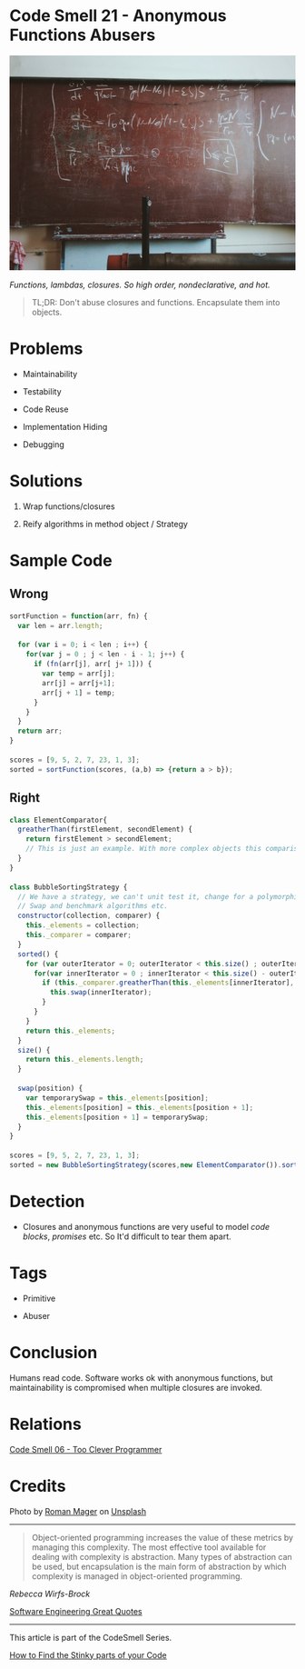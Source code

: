 # Code Smell 21 - Anonymous Functions Abusers

![Code Smell 21 - Anonymous Functions Abusers](Code%20Smell%2021%20-%20Anonymous%20Functions%20Abusers.jpg)

*Functions, lambdas, closures. So high order, nondeclarative, and hot.*

> TL;DR: Don't abuse closures and functions. Encapsulate them into objects.

# Problems

 - Maintainability

- Testability

- Code Reuse

- Implementation Hiding

- Debugging

# Solutions

1. Wrap functions/closures

2. Reify algorithms in method object / Strategy

# Sample Code

## Wrong

[Gist Url]: # (https://gist.github.com/mcsee/ee95a7e72f3c758d6544eab054ce2697)
```javascript
sortFunction = function(arr, fn) {
  var len = arr.length;
    
  for (var i = 0; i < len ; i++) {
    for(var j = 0 ; j < len - i - 1; j++) {
      if (fn(arr[j], arr[ j+ 1])) {
        var temp = arr[j];
        arr[j] = arr[j+1];
        arr[j + 1] = temp;
      }
    }
  }
  return arr;
}

scores = [9, 5, 2, 7, 23, 1, 3];  
sorted = sortFunction(scores, (a,b) => {return a > b});
```

## Right

[Gist Url]: # (https://gist.github.com/mcsee/f3000f6792099ea70c649698203554b8)
```javascript
class ElementComparator{
  greatherThan(firstElement, secondElement) {
    return firstElement > secondElement;
    // This is just an example. With more complex objects this comparison might not be trivial
  }
}

class BubbleSortingStrategy {
  // We have a strategy, we can't unit test it, change for a polymorphic,
  // Swap and benchmark algorithms etc.
  constructor(collection, comparer) {
    this._elements = collection;
    this._comparer = comparer;
  }
  sorted() {
    for (var outerIterator = 0; outerIterator < this.size() ; outerIterator++) {
      for(var innerIterator = 0 ; innerIterator < this.size() - outerIterator - 1; innerIterator++) {
        if (this._comparer.greatherThan(this._elements[innerIterator], this._elements[ innerIterator + 1])) {
          this.swap(innerIterator);  
        }
      } 
    } 
    return this._elements; 
  }
  size() {
    return this._elements.length;
  }
  
  swap(position) {
    var temporarySwap = this._elements[position];
    this._elements[position] = this._elements[position + 1];
    this._elements[position + 1] = temporarySwap;
  }
} 

scores = [9, 5, 2, 7, 23, 1, 3]; 
sorted = new BubbleSortingStrategy(scores,new ElementComparator()).sorted();
```

# Detection

- Closures and anonymous functions are very useful to model *code blocks*, *promises* etc. So It'd difficult to tear them apart.

# Tags

- Primitive

- Abuser

# Conclusion

Humans read code. Software works ok with anonymous functions, but maintainability is compromised when multiple closures are invoked.

# Relations

[Code Smell 06 - Too Clever Programmer](https://github.com/mcsee/Software-Design-Articles/tree/main/Articles/Code%20Smells/Code%20Smell%2006%20-%20Too%20Clever%20Programmer/readme.md)

# Credits

Photo by [Roman Mager](https://unsplash.com/@roman_lazygeek) on [Unsplash](https://unsplash.com/s/photos/math)

* * *

> Object-oriented programming increases the value of these metrics by managing this complexity. The most effective tool available for dealing with complexity is abstraction. Many types of abstraction can be used, but encapsulation is the main form of abstraction by which complexity is managed in object-oriented programming.

_Rebecca Wirfs-Brock_

[Software Engineering Great Quotes](https://github.com/mcsee/Software-Design-Articles/tree/main/Articles/Quotes/Software%20Engineering%20Great%20Quotes/readme.md)

* * *

This article is part of the CodeSmell Series.

[How to Find the Stinky parts of your Code](https://github.com/mcsee/Software-Design-Articles/tree/main/Articles/Code%20Smells/How%20to%20Find%20the%20Stinky%20parts%20of%20your%20Code/readme.md)